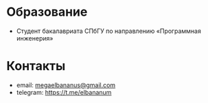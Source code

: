 # Образование
- Студент бакалавриата СПбГУ по направлению «Программная инженерия»

# Контакты
- email: megaelbananus@gmail.com
- telegram: https://t.me/elbananum
